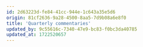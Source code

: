 ```yaml
---
id: 2d63223d-fe84-41cc-944e-1c643a35e5d6
origin: 81cf2636-9a28-4500-8aa5-7d9b08a6e8f0
title: 'Quarterly commentaries'
updated_by: 9c55616c-7340-47e9-bc83-f0bc3da40785
updated_at: 1722520657
---
```

